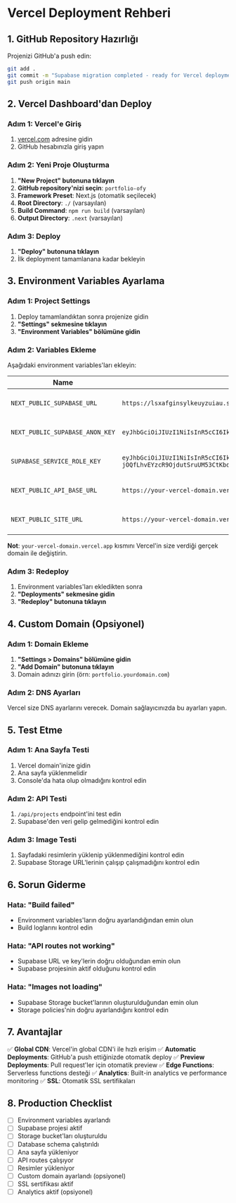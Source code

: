 # Vercel Deployment Rehberi

## 1. GitHub Repository Hazırlığı

Projenizi GitHub'a push edin:

```bash
git add .
git commit -m "Supabase migration completed - ready for Vercel deployment"
git push origin main
```

## 2. Vercel Dashboard'dan Deploy

### Adım 1: Vercel'e Giriş
1. [vercel.com](https://vercel.com) adresine gidin
2. GitHub hesabınızla giriş yapın

### Adım 2: Yeni Proje Oluşturma
1. **"New Project" butonuna tıklayın**
2. **GitHub repository'nizi seçin**: `portfolio-ofy`
3. **Framework Preset**: Next.js (otomatik seçilecek)
4. **Root Directory**: `./` (varsayılan)
5. **Build Command**: `npm run build` (varsayılan)
6. **Output Directory**: `.next` (varsayılan)

### Adım 3: Deploy
1. **"Deploy" butonuna tıklayın**
2. İlk deployment tamamlanana kadar bekleyin

## 3. Environment Variables Ayarlama

### Adım 1: Project Settings
1. Deploy tamamlandıktan sonra projenize gidin
2. **"Settings" sekmesine tıklayın**
3. **"Environment Variables" bölümüne gidin**

### Adım 2: Variables Ekleme
Aşağıdaki environment variables'ları ekleyin:

| Name | Value | Environment |
|------|-------|-------------|
| `NEXT_PUBLIC_SUPABASE_URL` | `https://lsxafginsylkeuyzuiau.supabase.co` | Production, Preview, Development |
| `NEXT_PUBLIC_SUPABASE_ANON_KEY` | `eyJhbGciOiJIUzI1NiIsInR5cCI6IkpXVCJ9.eyJpc3MiOiJzdXBhYmFzZSIsInJlZiI6ImxzeAFmZ2luc3lsa2V1eXp1aWF1Iiwicm9sZSI6ImFub24iLCJpYXQiOjE3NTU1MzAzMzcsImV4cCI6MjA3MTEwNjMzN30.vMhXeNO2vsne3mmFUfc5vXBLORyGpdu2vv9NyCyQo8U` | Production, Preview, Development |
| `SUPABASE_SERVICE_ROLE_KEY` | `eyJhbGciOiJIUzI1NiIsInR5cCI6IkpXVCJ9.eyJpc3MiOiJzdXBhYmFzZSIsInJlZiI6ImxzeAFmZ2luc3lsa2V1eXp1aWF1Iiwicm9sZSI6InNlcnZpY2Vfcm9sZSIsImlhdCI6MTc1NTUzMDMzNywiZXhwIjoyMDcxMTA2MzM3fQ.W02DluunU-jOQfLhvEYzcR9OjdutSruUM53CtKbdRfo` | Production, Preview, Development |
| `NEXT_PUBLIC_API_BASE_URL` | `https://your-vercel-domain.vercel.app` | Production, Preview, Development |
| `NEXT_PUBLIC_SITE_URL` | `https://your-vercel-domain.vercel.app` | Production, Preview, Development |

**Not**: `your-vercel-domain.vercel.app` kısmını Vercel'in size verdiği gerçek domain ile değiştirin.

### Adım 3: Redeploy
1. Environment variables'ları ekledikten sonra
2. **"Deployments" sekmesine gidin**
3. **"Redeploy" butonuna tıklayın**

## 4. Custom Domain (Opsiyonel)

### Adım 1: Domain Ekleme
1. **"Settings > Domains" bölümüne gidin**
2. **"Add Domain" butonuna tıklayın**
3. Domain adınızı girin (örn: `portfolio.yourdomain.com`)

### Adım 2: DNS Ayarları
Vercel size DNS ayarlarını verecek. Domain sağlayıcınızda bu ayarları yapın.

## 5. Test Etme

### Adım 1: Ana Sayfa Testi
1. Vercel domain'inize gidin
2. Ana sayfa yüklenmelidir
3. Console'da hata olup olmadığını kontrol edin

### Adım 2: API Testi
1. `/api/projects` endpoint'ini test edin
2. Supabase'den veri gelip gelmediğini kontrol edin

### Adım 3: Image Testi
1. Sayfadaki resimlerin yüklenip yüklenmediğini kontrol edin
2. Supabase Storage URL'lerinin çalışıp çalışmadığını kontrol edin

## 6. Sorun Giderme

### Hata: "Build failed"
- Environment variables'ların doğru ayarlandığından emin olun
- Build loglarını kontrol edin

### Hata: "API routes not working"
- Supabase URL ve key'lerin doğru olduğundan emin olun
- Supabase projesinin aktif olduğunu kontrol edin

### Hata: "Images not loading"
- Supabase Storage bucket'larının oluşturulduğundan emin olun
- Storage policies'nin doğru ayarlandığını kontrol edin

## 7. Avantajlar

✅ **Global CDN**: Vercel'in global CDN'i ile hızlı erişim
✅ **Automatic Deployments**: GitHub'a push ettiğinizde otomatik deploy
✅ **Preview Deployments**: Pull request'ler için otomatik preview
✅ **Edge Functions**: Serverless functions desteği
✅ **Analytics**: Built-in analytics ve performance monitoring
✅ **SSL**: Otomatik SSL sertifikaları

## 8. Production Checklist

- [ ] Environment variables ayarlandı
- [ ] Supabase projesi aktif
- [ ] Storage bucket'ları oluşturuldu
- [ ] Database schema çalıştırıldı
- [ ] Ana sayfa yükleniyor
- [ ] API routes çalışıyor
- [ ] Resimler yükleniyor
- [ ] Custom domain ayarlandı (opsiyonel)
- [ ] SSL sertifikası aktif
- [ ] Analytics aktif (opsiyonel)
